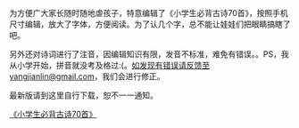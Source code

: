 
为方便广大家长随时随地虐孩子，特意编辑了《小学生必背古诗70首》，按照手机尺寸编辑，放大了字体，方便阅读。为了认几个字，总不能让娃娃们把眼睛搞瞎了吧。

另外还对诗词进行了注音，因编辑知识有限，发音不标准，难免有错误。。PS，我从小学开始，拼音就没考及格过:(。如发现有错误请反馈至yangjianlin@gmail.com，我们会进行修正。

最新版请到这里自行下载，恕不一一通知。

[《小学生必背古诗70首》](https://github.com/mekesim/gushi70/blob/master/%E5%BF%85%E8%83%8C70%E9%A6%96.pdf)